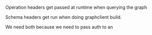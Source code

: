 Operation headers get passed at runtime when querying the graph

Schema headers get run when doing graphclient build.

We need both because we need to pass auth to an
